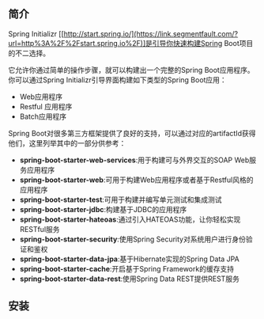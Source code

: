 

## 简介

Spring Initializr [[http://start.spring.io/](https://link.segmentfault.com/?url=http%3A%2F%2Fstart.spring.io%2F)]是引导你快速构建Spring Boot项目的不二选择。

它允许你通过简单的操作步骤，就可以构建出一个完整的Spring Boot应用程序。你可以通过Spring Initializr引导界面构建如下类型的Spring Boot应用：

- Web应用程序
- Restful 应用程序
- Batch应用程序

Spring Boot对很多第三方框架提供了良好的支持，可以通过对应的artifactId获得他们，这里列举其中的一部分供参考：

- **spring-boot-starter-web-services**:用于构建可与外界交互的SOAP Web服务应用程序
- **spring-boot-starter-web**:可用于构建Web应用程序或者基于Restful风格的应用程序
- **spring-boot-starter-test**:可用于构建并编写单元测试和集成测试
- **spring-boot-starter-jdbc**:构建基于JDBC的应用程序
- **spring-boot-starter-hateoas**:通过引入HATEOAS功能，让你轻松实现RESTful服务
- **spring-boot-starter-security**:使用Spring Security对系统用户进行身份验证和鉴权
- **spring-boot-starter-data-jpa**:基于Hibernate实现的Spring Data JPA
- **spring-boot-starter-cache**:开启基于Spring Framework的缓存支持
- **spring-boot-starter-data-rest**:使用Spring Data REST提供REST服务



## 安装

